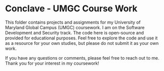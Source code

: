# Conclave - UMGC Course Work

This folder contains projects and assignments for my University of Maryland Global Campus (UMGC) coursework. I am on the Software Development and Security track. The code here is open-source and provided for educational purposes. Feel free to explore the code and use it as a resource for your own studies, but please do not submit it as your own work.

If you have any questions or comments, please feel free to reach out to me. Thank you for your interest in my coursework!